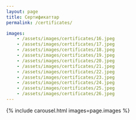 ```yaml
---
layout: page
title: Сертификаттар
permalink: /certificates/

images: 
    - /assets/images/certificates/16.jpeg
    - /assets/images/certificates/17.jpeg
    - /assets/images/certificates/18.jpeg
    - /assets/images/certificates/19.jpeg
    - /assets/images/certificates/20.jpeg
    - /assets/images/certificates/21.jpeg
    - /assets/images/certificates/22.jpeg
    - /assets/images/certificates/23.jpeg
    - /assets/images/certificates/24.jpeg
    - /assets/images/certificates/25.jpeg
    - /assets/images/certificates/26.jpeg
---
```

{% include carousel.html images=page.images %}